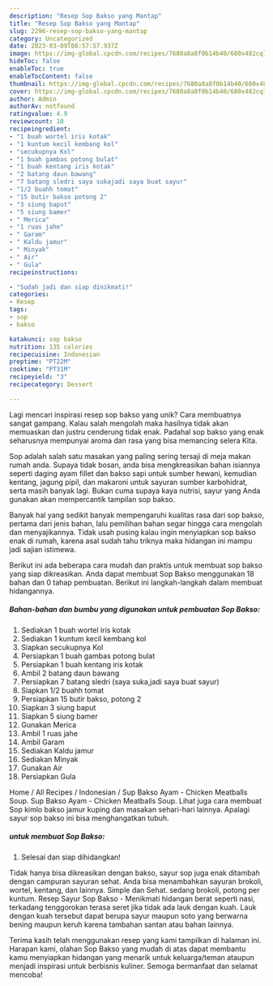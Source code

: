 ```yaml
---
description: "Resep Sop Bakso yang Mantap"
title: "Resep Sop Bakso yang Mantap"
slug: 2296-resep-sop-bakso-yang-mantap
category: Uncategorized
date: 2023-03-09T08:57:57.937Z
image: https://img-global.cpcdn.com/recipes/7680a8a8f0b14b40/680x482cq70/sop-bakso-foto-resep-utama.jpg
hideToc: false
enableToc: true
enableTocContent: false
thumbnail: https://img-global.cpcdn.com/recipes/7680a8a8f0b14b40/680x482cq70/sop-bakso-foto-resep-utama.jpg
cover: https://img-global.cpcdn.com/recipes/7680a8a8f0b14b40/680x482cq70/sop-bakso-foto-resep-utama.jpg
author: Admin
authorAv: notfound
ratingvalue: 4.9
reviewcount: 10
recipeingredient:
- "1 buah wortel iris kotak"
- "1 kuntum kecil kembang kol"
- "secukupnya Kol"
- "1 buah gambas potong bulat"
- "1 buah kentang iris kotak"
- "2 batang daun bawang"
- "7 batang sledri saya sukajadi saya buat sayur"
- "1/2 buahh tomat"
- "15 butir bakso potong 2"
- "3 siung baput"
- "5 siung bamer"
- " Merica"
- "1 ruas jahe"
- " Garam"
- " Kaldu jamur"
- " Minyak"
- " Air"
- " Gula"
recipeinstructions:

- "Sudah jadi dan siap dinikmati!"
categories:
- Resep
tags:
- sop
- bakso

katakunci: sop bakso 
nutrition: 135 calories
recipecuisine: Indonesian
preptime: "PT22M"
cooktime: "PT31M"
recipeyield: "3"
recipecategory: Dessert

---
```





Lagi mencari inspirasi resep sop bakso yang unik? Cara membuatnya sangat gampang. Kalau salah mengolah maka hasilnya tidak akan memuaskan dan justru cenderung tidak enak. Padahal sop bakso yang enak seharusnya mempunyai aroma dan rasa yang bisa memancing selera Kita.





Sop adalah salah satu masakan yang paling sering tersaji di meja makan rumah anda. Supaya tidak bosan, anda bisa mengkreasikan bahan isiannya seperti daging ayam fillet dan bakso sapi untuk sumber hewani, kemudian kentang, jagung pipil, dan makaroni untuk sayuran sumber karbohidrat, serta masih banyak lagi. Bukan cuma supaya kaya nutrisi, sayur yang Anda gunakan akan mempercantik tampilan sop bakso.

Banyak hal yang sedikit banyak mempengaruhi kualitas rasa dari sop bakso, pertama dari jenis bahan, lalu pemilihan bahan segar hingga cara mengolah dan menyajikannya. Tidak usah pusing kalau ingin menyiapkan sop bakso enak di rumah, karena asal sudah tahu triknya maka hidangan ini mampu jadi sajian istimewa.






Berikut ini ada beberapa cara mudah dan praktis untuk membuat sop bakso yang siap dikreasikan. Anda dapat membuat Sop Bakso menggunakan 18 bahan dan 0 tahap pembuatan. Berikut ini langkah-langkah dalam membuat hidangannya.

<!--inarticleads1-->

##### Bahan-bahan dan bumbu yang digunakan untuk pembuatan Sop Bakso:

1. Sediakan 1 buah wortel iris kotak
1. Sediakan 1 kuntum kecil kembang kol
1. Siapkan secukupnya Kol
1. Persiapkan 1 buah gambas potong bulat
1. Persiapkan 1 buah kentang iris kotak
1. Ambil 2 batang daun bawang
1. Persiapkan 7 batang sledri (saya suka,jadi saya buat sayur)
1. Siapkan 1/2 buahh tomat
1. Persiapkan 15 butir bakso, potong 2
1. Siapkan 3 siung baput
1. Siapkan 5 siung bamer
1. Gunakan  Merica
1. Ambil 1 ruas jahe
1. Ambil  Garam
1. Sediakan  Kaldu jamur
1. Sediakan  Minyak
1. Gunakan  Air
1. Persiapkan  Gula


Home / All Recipes / Indonesian / Sup Bakso Ayam - Chicken Meatballs Soup. Sup Bakso Ayam - Chicken Meatballs Soup. Lihat juga cara membuat Sop kimlo bakso jamur kuping dan masakan sehari-hari lainnya. Apalagi sayur sop bakso ini bisa menghangatkan tubuh. 

<!--inarticleads2-->

#####  untuk membuat Sop Bakso:


1. Selesai dan siap dihidangkan!

Tidak hanya bisa dikreasikan dengan bakso, sayur sop juga enak ditambah dengan campuran sayuran sehat. Anda bisa menambahkan sayuran brokoli, wortel, kentang, dan lainnya. Simple dan Sehat. sedang brokoli, potong per kuntum. Resep Sayur Sop Bakso - Menikmati hidangan berat seperti nasi, terkadang tenggorokan terasa seret jika tidak ada lauk dengan kuah. Lauk dengan kuah tersebut dapat berupa sayur maupun soto yang berwarna bening maupun keruh karena tambahan santan atau bahan lainnya. 

Terima kasih telah menggunakan resep yang kami tampilkan di halaman ini. Harapan kami, olahan Sop Bakso yang mudah di atas dapat membantu kamu menyiapkan hidangan yang menarik untuk keluarga/teman ataupun menjadi inspirasi untuk berbisnis kuliner. Semoga bermanfaat dan selamat mencoba!
